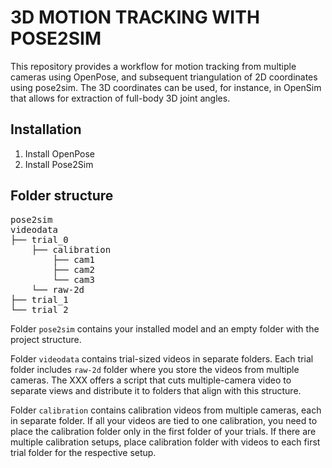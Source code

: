 # 3D MOTION TRACKING WITH POSE2SIM

This repository provides a workflow for motion tracking from multiple cameras using OpenPose, and subsequent triangulation of 2D coordinates using pose2sim. The 3D coordinates can be used, for instance, in OpenSim that allows for extraction of full-body 3D joint angles.

## Installation

1. Install OpenPose
2. Install Pose2Sim

## Folder structure

<pre>
pose2sim
videodata         
├── trial_0 
    ├── calibration
        ├── cam1
        ├── cam2
        └── cam3
    └── raw-2d
├── trial_1 
└── trial_2
</pre>

Folder `pose2sim` contains your installed model and an empty folder with the project structure.

Folder `videodata` contains trial-sized videos in separate folders. Each trial folder includes `raw-2d` folder where you store the videos from multiple cameras. The XXX offers a script that cuts multiple-camera video to separate views and distribute it to folders that align with this structure.

Folder `calibration` contains calibration videos from multiple cameras, each in separate folder. If all your videos are tied to one calibration, you need to place the calibration folder only in the first folder of your trials. If there are multiple calibration setups, place calibration folder with videos to each first trial folder for the respective setup.